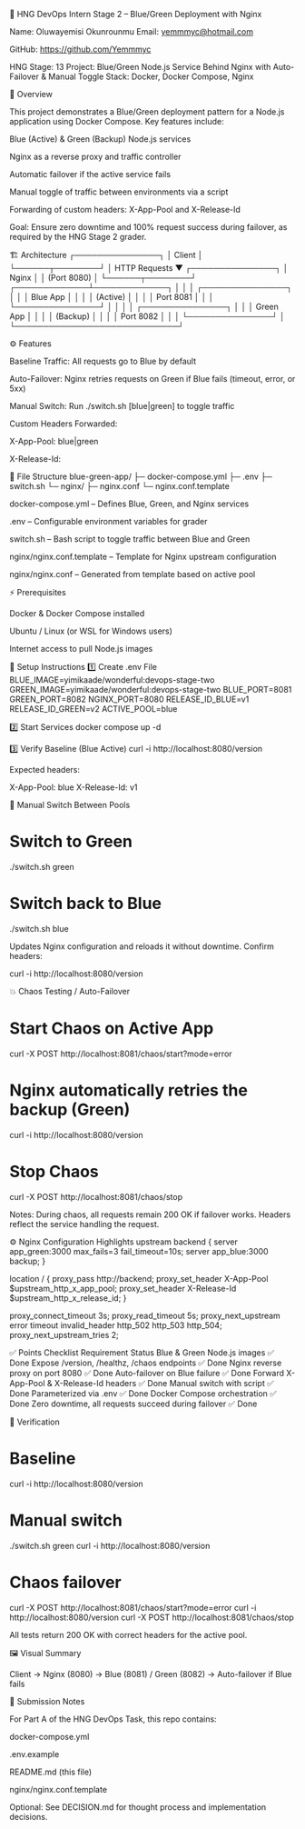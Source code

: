 🎯 HNG DevOps Intern Stage 2 – Blue/Green Deployment with Nginx

Name: Oluwayemisi Okunrounmu
Email: yemmmyc@hotmail.com

GitHub: https://github.com/Yemmmyc

HNG Stage: 13
Project: Blue/Green Node.js Service Behind Nginx with Auto-Failover & Manual Toggle
Stack: Docker, Docker Compose, Nginx

🌟 Overview

This project demonstrates a Blue/Green deployment pattern for a Node.js application using Docker Compose. Key features include:

Blue (Active) & Green (Backup) Node.js services

Nginx as a reverse proxy and traffic controller

Automatic failover if the active service fails

Manual toggle of traffic between environments via a script

Forwarding of custom headers: X-App-Pool and X-Release-Id

Goal: Ensure zero downtime and 100% request success during failover, as required by the HNG Stage 2 grader.

🏗 Architecture
        ┌───────────────┐
        │    Client     │
        └──────┬────────┘
               │ HTTP Requests
               ▼
        ┌───────────────┐
        │     Nginx     │
        │   (Port 8080) │
        └──────┬────────┘
 ┌─────────────┴─────────────┐
 │                             │
 │     ┌───────────────┐       │
 │     │   Blue App    │       │
 │     │   (Active)    │       │
 │     │   Port 8081   │       │
 │     └───────────────┘       │
 │                             │
 │     ┌───────────────┐       │
 │     │   Green App   │       │
 │     │   (Backup)    │       │
 │     │   Port 8082   │       │
 │     └───────────────┘       │
 └─────────────────────────────┘

⚙️ Features

Baseline Traffic: All requests go to Blue by default

Auto-Failover: Nginx retries requests on Green if Blue fails (timeout, error, or 5xx)

Manual Switch: Run ./switch.sh [blue|green] to toggle traffic

Custom Headers Forwarded:

X-App-Pool: blue|green

X-Release-Id: <version>

📂 File Structure
blue-green-app/
├─ docker-compose.yml
├─ .env
├─ switch.sh
└─ nginx/
   ├─ nginx.conf
   └─ nginx.conf.template


docker-compose.yml – Defines Blue, Green, and Nginx services

.env – Configurable environment variables for grader

switch.sh – Bash script to toggle traffic between Blue and Green

nginx/nginx.conf.template – Template for Nginx upstream configuration

nginx/nginx.conf – Generated from template based on active pool

⚡ Prerequisites

Docker & Docker Compose installed

Ubuntu / Linux (or WSL for Windows users)

Internet access to pull Node.js images

📝 Setup Instructions
1️⃣ Create .env File
BLUE_IMAGE=yimikaade/wonderful:devops-stage-two
GREEN_IMAGE=yimikaade/wonderful:devops-stage-two
BLUE_PORT=8081
GREEN_PORT=8082
NGINX_PORT=8080
RELEASE_ID_BLUE=v1
RELEASE_ID_GREEN=v2
ACTIVE_POOL=blue

2️⃣ Start Services
docker compose up -d

3️⃣ Verify Baseline (Blue Active)
curl -i http://localhost:8080/version


Expected headers:

X-App-Pool: blue
X-Release-Id: v1

🔁 Manual Switch Between Pools
# Switch to Green
./switch.sh green

# Switch back to Blue
./switch.sh blue


Updates Nginx configuration and reloads it without downtime. Confirm headers:

curl -i http://localhost:8080/version

💥 Chaos Testing / Auto-Failover
# Start Chaos on Active App
curl -X POST http://localhost:8081/chaos/start?mode=error

# Nginx automatically retries the backup (Green)
curl -i http://localhost:8080/version

# Stop Chaos
curl -X POST http://localhost:8081/chaos/stop


Notes: During chaos, all requests remain 200 OK if failover works. Headers reflect the service handling the request.

⚙️ Nginx Configuration Highlights
upstream backend {
    server app_green:3000 max_fails=3 fail_timeout=10s;
    server app_blue:3000 backup;
}

location / {
    proxy_pass http://backend;
    proxy_set_header X-App-Pool $upstream_http_x_app_pool;
    proxy_set_header X-Release-Id $upstream_http_x_release_id;
}

proxy_connect_timeout 3s;
proxy_read_timeout 5s;
proxy_next_upstream error timeout invalid_header http_502 http_503 http_504;
proxy_next_upstream_tries 2;

✅ Points Checklist
Requirement	Status
Blue & Green Node.js images	✅ Done
Expose /version, /healthz, /chaos endpoints	✅ Done
Nginx reverse proxy on port 8080	✅ Done
Auto-failover on Blue failure	✅ Done
Forward X-App-Pool & X-Release-Id headers	✅ Done
Manual switch with script	✅ Done
Parameterized via .env	✅ Done
Docker Compose orchestration	✅ Done
Zero downtime, all requests succeed during failover	✅ Done

🎉 Verification
# Baseline
curl -i http://localhost:8080/version

# Manual switch
./switch.sh green
curl -i http://localhost:8080/version

# Chaos failover
curl -X POST http://localhost:8081/chaos/start?mode=error
curl -i http://localhost:8080/version
curl -X POST http://localhost:8081/chaos/stop


All tests return 200 OK with correct headers for the active pool.

🖼 Visual Summary

Client → Nginx (8080) → Blue (8081) / Green (8082) → Auto-failover if Blue fails

📌 Submission Notes

For Part A of the HNG DevOps Task, this repo contains:

docker-compose.yml

.env.example

README.md (this file)

nginx/nginx.conf.template

Optional: See DECISION.md for thought process and implementation decisions.
